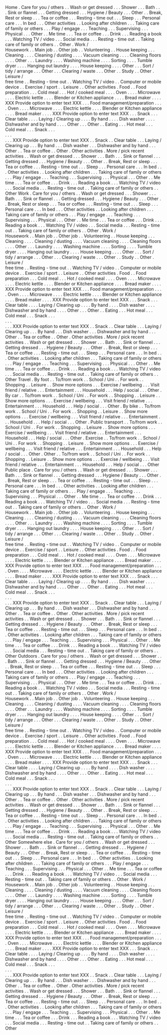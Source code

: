 Home
.   Care for you / others
.   .   Wash or get dressed
.   .   .   Shower
.   .   .   Bath
.   .   .   Sink or flannel
.   .   .   Getting dressed
.   .   .   Hygiene / Beauty
.   .   .   Other
.   .   Break, Rest or sleep
.   .   .   Tea or coffee
.   .   .   Resting - time out
.   .   .   Sleep
.   .   .   Personal care
.   .   .   In bed
.   .   .   Other activities
.   .   Looking after children
.   .   .   Taking care of family or others
.   .   .   Play / engage
.   .   .   Teaching
.   .   .   Supervising
.   .   .   Physical
.   .   .   Other
.   .   Me time
.   .   .   Tea or coffee
.   .   .   Drink
.   .   .   Reading a book
.   .   .   Watching TV / video
.   .   .   Social media
.   .   .   Resting - time out
.   .   Taking care of family or others
.   .   Other
.   Work /<br>Housework
.   .   Main job
.   .   Other job
.   .   Volunteering
.   .   House keeping
.   .   .   Cleaning
.   .   .   .   Cleaning / dusting
.   .   .   .   Vacuum cleaning
.   .   .   .   Cleaning floors
.   .   .   .   Other
.   .   .   Laundry
.   .   .   .   Washing machine
.   .   .   .   Sorting
.   .   .   .   Tumble dryer
.   .   .   .   Hanging out laundry
.   .   .   .   House keeping
.   .   .   .   Other
.   .   .   Sort / tidy / arrange
.   .   .   Other
.   .   .   Clearing / waste
.   .   .   Other
.   .   Study
.   .   Other
.   Leisure /<br>free time
.   .   Resting - time out
.   .   Watching TV / video
.   .   Computer or mobile device
.   .   Exercise / sport
.   .   Leisure
.   .   Other activities
.   Food
.   .   Food preparation
.   .   .   Cold meal
.   .   .   Hot / cooked meal
.   .   .   .   Oven
.   .   .   .   Microwave
.   .   .   .   Electric kettle
.   .   .   .   Blender or Kitchen appliance
.   .   .   .   Bread maker
.   .   .   .   XXX Provide option to enter text XXX
.   .   .   Food management/preparation
.   .   .   .   Oven
.   .   .   .   Microwave
.   .   .   .   Electric kettle
.   .   .   .   Blender or Kitchen appliance
.   .   .   .   Bread maker
.   .   .   .   XXX Provide option to enter text XXX
.   .   .   Snack
.   .   .   Clear table
.   .   .   .   Laying / Clearing up
.   .   .   .   By hand
.   .   .   .   Dish washer
.   .   .   .   Dishwasher and by hand
.   .   .   .   Other
.   .   .   Other
.   .   Eating
.   .   .   Hot meal
.   .   .   Cold meal
.   .   .   Snack
.   .   .   
.   .   .   
.   .   .   XXX Provide option to enter text XXX
.   .   Snack
.   .   Clear table
.   .   .   Laying / Clearing up
.   .   .   By hand
.   .   .   Dish washer
.   .   .   Dishwasher and by hand
.   .   .   Other
.   .   Tea or coffee
.   .   Other
.   Other activities
.   More / pick recent activities
.   .   Wash or get dressed
.   .   .   Shower
.   .   .   Bath
.   .   .   Sink or flannel
.   .   .   Getting dressed
.   .   .   Hygiene / Beauty
.   .   .   Other
.   .   Break, Rest or sleep
.   .   .   Tea or coffee
.   .   .   Resting - time out
.   .   .   Sleep
.   .   .   Personal care
.   .   .   In bed
.   .   .   Other activities
.   .   Looking after children
.   .   .   Taking care of family or others
.   .   .   Play / engage
.   .   .   Teaching
.   .   .   Supervising
.   .   .   Physical
.   .   .   Other
.   .   Me time
.   .   .   Tea or coffee
.   .   .   Drink
.   .   .   Reading a book
.   .   .   Watching TV / video
.   .   .   Social media
.   .   .   Resting - time out
.   .   Taking care of family or others
.   .   Other
Work
.   Care for you / others
.   .   Wash or get dressed
.   .   .   Shower
.   .   .   Bath
.   .   .   Sink or flannel
.   .   .   Getting dressed
.   .   .   Hygiene / Beauty
.   .   .   Other
.   .   Break, Rest or sleep
.   .   .   Tea or coffee
.   .   .   Resting - time out
.   .   .   Sleep
.   .   .   Personal care
.   .   .   In bed
.   .   .   Other activities
.   .   Looking after children
.   .   .   Taking care of family or others
.   .   .   Play / engage
.   .   .   Teaching
.   .   .   Supervising
.   .   .   Physical
.   .   .   Other
.   .   Me time
.   .   .   Tea or coffee
.   .   .   Drink
.   .   .   Reading a book
.   .   .   Watching TV / video
.   .   .   Social media
.   .   .   Resting - time out
.   .   Taking care of family or others
.   .   Other
.   Work /<br>Housework
.   .   Main job
.   .   Other job
.   .   Volunteering
.   .   House keeping
.   .   .   Cleaning
.   .   .   .   Cleaning / dusting
.   .   .   .   Vacuum cleaning
.   .   .   .   Cleaning floors
.   .   .   .   Other
.   .   .   Laundry
.   .   .   .   Washing machine
.   .   .   .   Sorting
.   .   .   .   Tumble dryer
.   .   .   .   Hanging out laundry
.   .   .   .   House keeping
.   .   .   .   Other
.   .   .   Sort / tidy / arrange
.   .   .   Other
.   .   .   Clearing / waste
.   .   .   Other
.   .   Study
.   .   Other
.   Leisure /<br>free time
.   .   Resting - time out
.   .   Watching TV / video
.   .   Computer or mobile device
.   .   Exercise / sport
.   .   Leisure
.   .   Other activities
.   Food
.   .   Food preparation
.   .   .   Cold meal
.   .   .   Hot / cooked meal
.   .   .   .   Oven
.   .   .   .   Microwave
.   .   .   .   Electric kettle
.   .   .   .   Blender or Kitchen appliance
.   .   .   .   Bread maker
.   .   .   .   XXX Provide option to enter text XXX
.   .   .   Food management/preparation
.   .   .   .   Oven
.   .   .   .   Microwave
.   .   .   .   Electric kettle
.   .   .   .   Blender or Kitchen appliance
.   .   .   .   Bread maker
.   .   .   .   XXX Provide option to enter text XXX
.   .   .   Snack
.   .   .   Clear table
.   .   .   .   Laying / Clearing up
.   .   .   .   By hand
.   .   .   .   Dish washer
.   .   .   .   Dishwasher and by hand
.   .   .   .   Other
.   .   .   Other
.   .   Eating
.   .   .   Hot meal
.   .   .   Cold meal
.   .   .   Snack
.   .   .   
.   .   .   
.   .   .   XXX Provide option to enter text XXX
.   .   Snack
.   .   Clear table
.   .   .   Laying / Clearing up
.   .   .   By hand
.   .   .   Dish washer
.   .   .   Dishwasher and by hand
.   .   .   Other
.   .   Tea or coffee
.   .   Other
.   Other activities
.   More / pick recent activities
.   .   Wash or get dressed
.   .   .   Shower
.   .   .   Bath
.   .   .   Sink or flannel
.   .   .   Getting dressed
.   .   .   Hygiene / Beauty
.   .   .   Other
.   .   Break, Rest or sleep
.   .   .   Tea or coffee
.   .   .   Resting - time out
.   .   .   Sleep
.   .   .   Personal care
.   .   .   In bed
.   .   .   Other activities
.   .   Looking after children
.   .   .   Taking care of family or others
.   .   .   Play / engage
.   .   .   Teaching
.   .   .   Supervising
.   .   .   Physical
.   .   .   Other
.   .   Me time
.   .   .   Tea or coffee
.   .   .   Drink
.   .   .   Reading a book
.   .   .   Watching TV / video
.   .   .   Social media
.   .   .   Resting - time out
.   .   Taking care of family or others
.   .   Other
Travel
.   By foot
.   .   To/from work
.   .   School / Uni
.   .   For work
.   .   Shopping
.   .   Leisure
.   .   Show more options
.   .   .   Exercise / wellbeing
.   .   .   Visit friend / relative
.   .   .   Entertainment
.   .   .   Household
.   .   .   Help / social
.   .   .   Other
.   By car
.   .   To/from work
.   .   School / Uni
.   .   For work
.   .   Shopping
.   .   Leisure
.   .   Show more options
.   .   .   Exercise / wellbeing
.   .   .   Visit friend / relative
.   .   .   Entertainment
.   .   .   Household
.   .   .   Help / social
.   .   .   Other
.   By bike
.   .   To/from work
.   .   School / Uni
.   .   For work
.   .   Shopping
.   .   Leisure
.   .   Show more options
.   .   .   Exercise / wellbeing
.   .   .   Visit friend / relative
.   .   .   Entertainment
.   .   .   Household
.   .   .   Help / social
.   .   .   Other
.   Public transport
.   .   To/from work
.   .   School / Uni
.   .   For work
.   .   Shopping
.   .   Leisure
.   .   Show more options
.   .   .   Exercise / wellbeing
.   .   .   Visit friend / relative
.   .   .   Entertainment
.   .   .   Household
.   .   .   Help / social
.   .   .   Other
.   Exercise
.   .   To/from work
.   .   School / Uni
.   .   For work
.   .   Shopping
.   .   Leisure
.   .   Show more options
.   .   .   Exercise / wellbeing
.   .   .   Visit friend / relative
.   .   .   Entertainment
.   .   .   Household
.   .   .   Help / social
.   .   .   Other
.   Other
.   .   To/from work
.   .   School / Uni
.   .   For work
.   .   Shopping
.   .   Leisure
.   .   Show more options
.   .   .   Exercise / wellbeing
.   .   .   Visit friend / relative
.   .   .   Entertainment
.   .   .   Household
.   .   .   Help / social
.   .   .   Other
Public place
.   Care for you / others
.   .   Wash or get dressed
.   .   .   Shower
.   .   .   Bath
.   .   .   Sink or flannel
.   .   .   Getting dressed
.   .   .   Hygiene / Beauty
.   .   .   Other
.   .   Break, Rest or sleep
.   .   .   Tea or coffee
.   .   .   Resting - time out
.   .   .   Sleep
.   .   .   Personal care
.   .   .   In bed
.   .   .   Other activities
.   .   Looking after children
.   .   .   Taking care of family or others
.   .   .   Play / engage
.   .   .   Teaching
.   .   .   Supervising
.   .   .   Physical
.   .   .   Other
.   .   Me time
.   .   .   Tea or coffee
.   .   .   Drink
.   .   .   Reading a book
.   .   .   Watching TV / video
.   .   .   Social media
.   .   .   Resting - time out
.   .   Taking care of family or others
.   .   Other
.   Work /<br>Housework
.   .   Main job
.   .   Other job
.   .   Volunteering
.   .   House keeping
.   .   .   Cleaning
.   .   .   .   Cleaning / dusting
.   .   .   .   Vacuum cleaning
.   .   .   .   Cleaning floors
.   .   .   .   Other
.   .   .   Laundry
.   .   .   .   Washing machine
.   .   .   .   Sorting
.   .   .   .   Tumble dryer
.   .   .   .   Hanging out laundry
.   .   .   .   House keeping
.   .   .   .   Other
.   .   .   Sort / tidy / arrange
.   .   .   Other
.   .   .   Clearing / waste
.   .   .   Other
.   .   Study
.   .   Other
.   Leisure /<br>free time
.   .   Resting - time out
.   .   Watching TV / video
.   .   Computer or mobile device
.   .   Exercise / sport
.   .   Leisure
.   .   Other activities
.   Food
.   .   Food preparation
.   .   .   Cold meal
.   .   .   Hot / cooked meal
.   .   .   .   Oven
.   .   .   .   Microwave
.   .   .   .   Electric kettle
.   .   .   .   Blender or Kitchen appliance
.   .   .   .   Bread maker
.   .   .   .   XXX Provide option to enter text XXX
.   .   .   Food management/preparation
.   .   .   .   Oven
.   .   .   .   Microwave
.   .   .   .   Electric kettle
.   .   .   .   Blender or Kitchen appliance
.   .   .   .   Bread maker
.   .   .   .   XXX Provide option to enter text XXX
.   .   .   Snack
.   .   .   Clear table
.   .   .   .   Laying / Clearing up
.   .   .   .   By hand
.   .   .   .   Dish washer
.   .   .   .   Dishwasher and by hand
.   .   .   .   Other
.   .   .   Other
.   .   Eating
.   .   .   Hot meal
.   .   .   Cold meal
.   .   .   Snack
.   .   .   
.   .   .   
.   .   .   XXX Provide option to enter text XXX
.   .   Snack
.   .   Clear table
.   .   .   Laying / Clearing up
.   .   .   By hand
.   .   .   Dish washer
.   .   .   Dishwasher and by hand
.   .   .   Other
.   .   Tea or coffee
.   .   Other
.   Other activities
.   More / pick recent activities
.   .   Wash or get dressed
.   .   .   Shower
.   .   .   Bath
.   .   .   Sink or flannel
.   .   .   Getting dressed
.   .   .   Hygiene / Beauty
.   .   .   Other
.   .   Break, Rest or sleep
.   .   .   Tea or coffee
.   .   .   Resting - time out
.   .   .   Sleep
.   .   .   Personal care
.   .   .   In bed
.   .   .   Other activities
.   .   Looking after children
.   .   .   Taking care of family or others
.   .   .   Play / engage
.   .   .   Teaching
.   .   .   Supervising
.   .   .   Physical
.   .   .   Other
.   .   Me time
.   .   .   Tea or coffee
.   .   .   Drink
.   .   .   Reading a book
.   .   .   Watching TV / video
.   .   .   Social media
.   .   .   Resting - time out
.   .   Taking care of family or others
.   .   Other
Outdoors
.   Care for you / others
.   .   Wash or get dressed
.   .   .   Shower
.   .   .   Bath
.   .   .   Sink or flannel
.   .   .   Getting dressed
.   .   .   Hygiene / Beauty
.   .   .   Other
.   .   Break, Rest or sleep
.   .   .   Tea or coffee
.   .   .   Resting - time out
.   .   .   Sleep
.   .   .   Personal care
.   .   .   In bed
.   .   .   Other activities
.   .   Looking after children
.   .   .   Taking care of family or others
.   .   .   Play / engage
.   .   .   Teaching
.   .   .   Supervising
.   .   .   Physical
.   .   .   Other
.   .   Me time
.   .   .   Tea or coffee
.   .   .   Drink
.   .   .   Reading a book
.   .   .   Watching TV / video
.   .   .   Social media
.   .   .   Resting - time out
.   .   Taking care of family or others
.   .   Other
.   Work /<br>Housework
.   .   Main job
.   .   Other job
.   .   Volunteering
.   .   House keeping
.   .   .   Cleaning
.   .   .   .   Cleaning / dusting
.   .   .   .   Vacuum cleaning
.   .   .   .   Cleaning floors
.   .   .   .   Other
.   .   .   Laundry
.   .   .   .   Washing machine
.   .   .   .   Sorting
.   .   .   .   Tumble dryer
.   .   .   .   Hanging out laundry
.   .   .   .   House keeping
.   .   .   .   Other
.   .   .   Sort / tidy / arrange
.   .   .   Other
.   .   .   Clearing / waste
.   .   .   Other
.   .   Study
.   .   Other
.   Leisure /<br>free time
.   .   Resting - time out
.   .   Watching TV / video
.   .   Computer or mobile device
.   .   Exercise / sport
.   .   Leisure
.   .   Other activities
.   Food
.   .   Food preparation
.   .   .   Cold meal
.   .   .   Hot / cooked meal
.   .   .   .   Oven
.   .   .   .   Microwave
.   .   .   .   Electric kettle
.   .   .   .   Blender or Kitchen appliance
.   .   .   .   Bread maker
.   .   .   .   XXX Provide option to enter text XXX
.   .   .   Food management/preparation
.   .   .   .   Oven
.   .   .   .   Microwave
.   .   .   .   Electric kettle
.   .   .   .   Blender or Kitchen appliance
.   .   .   .   Bread maker
.   .   .   .   XXX Provide option to enter text XXX
.   .   .   Snack
.   .   .   Clear table
.   .   .   .   Laying / Clearing up
.   .   .   .   By hand
.   .   .   .   Dish washer
.   .   .   .   Dishwasher and by hand
.   .   .   .   Other
.   .   .   Other
.   .   Eating
.   .   .   Hot meal
.   .   .   Cold meal
.   .   .   Snack
.   .   .   
.   .   .   
.   .   .   XXX Provide option to enter text XXX
.   .   Snack
.   .   Clear table
.   .   .   Laying / Clearing up
.   .   .   By hand
.   .   .   Dish washer
.   .   .   Dishwasher and by hand
.   .   .   Other
.   .   Tea or coffee
.   .   Other
.   Other activities
.   More / pick recent activities
.   .   Wash or get dressed
.   .   .   Shower
.   .   .   Bath
.   .   .   Sink or flannel
.   .   .   Getting dressed
.   .   .   Hygiene / Beauty
.   .   .   Other
.   .   Break, Rest or sleep
.   .   .   Tea or coffee
.   .   .   Resting - time out
.   .   .   Sleep
.   .   .   Personal care
.   .   .   In bed
.   .   .   Other activities
.   .   Looking after children
.   .   .   Taking care of family or others
.   .   .   Play / engage
.   .   .   Teaching
.   .   .   Supervising
.   .   .   Physical
.   .   .   Other
.   .   Me time
.   .   .   Tea or coffee
.   .   .   Drink
.   .   .   Reading a book
.   .   .   Watching TV / video
.   .   .   Social media
.   .   .   Resting - time out
.   .   Taking care of family or others
.   .   Other
Somewhere else
.   Care for you / others
.   .   Wash or get dressed
.   .   .   Shower
.   .   .   Bath
.   .   .   Sink or flannel
.   .   .   Getting dressed
.   .   .   Hygiene / Beauty
.   .   .   Other
.   .   Break, Rest or sleep
.   .   .   Tea or coffee
.   .   .   Resting - time out
.   .   .   Sleep
.   .   .   Personal care
.   .   .   In bed
.   .   .   Other activities
.   .   Looking after children
.   .   .   Taking care of family or others
.   .   .   Play / engage
.   .   .   Teaching
.   .   .   Supervising
.   .   .   Physical
.   .   .   Other
.   .   Me time
.   .   .   Tea or coffee
.   .   .   Drink
.   .   .   Reading a book
.   .   .   Watching TV / video
.   .   .   Social media
.   .   .   Resting - time out
.   .   Taking care of family or others
.   .   Other
.   Work /<br>Housework
.   .   Main job
.   .   Other job
.   .   Volunteering
.   .   House keeping
.   .   .   Cleaning
.   .   .   .   Cleaning / dusting
.   .   .   .   Vacuum cleaning
.   .   .   .   Cleaning floors
.   .   .   .   Other
.   .   .   Laundry
.   .   .   .   Washing machine
.   .   .   .   Sorting
.   .   .   .   Tumble dryer
.   .   .   .   Hanging out laundry
.   .   .   .   House keeping
.   .   .   .   Other
.   .   .   Sort / tidy / arrange
.   .   .   Other
.   .   .   Clearing / waste
.   .   .   Other
.   .   Study
.   .   Other
.   Leisure /<br>free time
.   .   Resting - time out
.   .   Watching TV / video
.   .   Computer or mobile device
.   .   Exercise / sport
.   .   Leisure
.   .   Other activities
.   Food
.   .   Food preparation
.   .   .   Cold meal
.   .   .   Hot / cooked meal
.   .   .   .   Oven
.   .   .   .   Microwave
.   .   .   .   Electric kettle
.   .   .   .   Blender or Kitchen appliance
.   .   .   .   Bread maker
.   .   .   .   XXX Provide option to enter text XXX
.   .   .   Food management/preparation
.   .   .   .   Oven
.   .   .   .   Microwave
.   .   .   .   Electric kettle
.   .   .   .   Blender or Kitchen appliance
.   .   .   .   Bread maker
.   .   .   .   XXX Provide option to enter text XXX
.   .   .   Snack
.   .   .   Clear table
.   .   .   .   Laying / Clearing up
.   .   .   .   By hand
.   .   .   .   Dish washer
.   .   .   .   Dishwasher and by hand
.   .   .   .   Other
.   .   .   Other
.   .   Eating
.   .   .   Hot meal
.   .   .   Cold meal
.   .   .   Snack
.   .   .   
.   .   .   
.   .   .   XXX Provide option to enter text XXX
.   .   Snack
.   .   Clear table
.   .   .   Laying / Clearing up
.   .   .   By hand
.   .   .   Dish washer
.   .   .   Dishwasher and by hand
.   .   .   Other
.   .   Tea or coffee
.   .   Other
.   Other activities
.   More / pick recent activities
.   .   Wash or get dressed
.   .   .   Shower
.   .   .   Bath
.   .   .   Sink or flannel
.   .   .   Getting dressed
.   .   .   Hygiene / Beauty
.   .   .   Other
.   .   Break, Rest or sleep
.   .   .   Tea or coffee
.   .   .   Resting - time out
.   .   .   Sleep
.   .   .   Personal care
.   .   .   In bed
.   .   .   Other activities
.   .   Looking after children
.   .   .   Taking care of family or others
.   .   .   Play / engage
.   .   .   Teaching
.   .   .   Supervising
.   .   .   Physical
.   .   .   Other
.   .   Me time
.   .   .   Tea or coffee
.   .   .   Drink
.   .   .   Reading a book
.   .   .   Watching TV / video
.   .   .   Social media
.   .   .   Resting - time out
.   .   Taking care of family or others
.   .   Other
